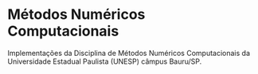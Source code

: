 # Métodos Numéricos Computacionais
Implementações da Disciplina de Métodos Numéricos Computacionais da Universidade Estadual Paulista (UNESP) câmpus Bauru/SP.
